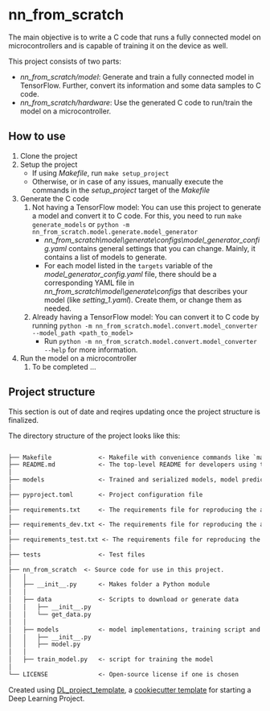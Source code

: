 # nn_from_scratch

The main objective is to write a C code that runs a fully connected model on microcontrollers and is capable of training it on the device as well.

This project consists of two parts:
- *nn_from_scratch/model*: Generate and train a fully connected model in TensorFlow. Further, convert its information and some data samples to C code.
- *nn_from_scratch/hardware*: Use the generated C code to run/train the model on a microcontroller.

## How to use

1. Clone the project
2. Setup the project
    - If using *Makefile*, run `make setup_project`
    - Otherwise, or in case of any issues, manually execute the commands in the *setup_project* target of the *Makefile*
3. Generate the C code
    1. Not having a TensorFlow model: You can use this project to generate a model and convert it to C code. For this, you need to run `make generate_models` or `python -m nn_from_scratch.model.generate.model_generator`
        - *nn_from_scratch\model\generate\configs\model_generator_config.yaml* contains general settings that you can change. Mainly, it contains a list of models to generate.
        - For each model listed in the `targets` variable of the *model_generator_config.yaml* file, there should be a corresponding YAML file in *nn_from_scratch\model\generate\configs* that describes your model (like *setting_1.yaml*). Create them, or change them as needed.
    2. Already having a TensorFlow model: You can convert it to C code by running `python -m nn_from_scratch.model.convert.model_converter --model_path <path_to_model>`
        - Run `python -m nn_from_scratch.model.convert.model_converter --help` for more information.
4. Run the model on a microcontroller
    1. To be completed ...

## Project structure

This section is out of date and reqires updating once the project structure is finalized.

The directory structure of the project looks like this:

```txt

├── Makefile             <- Makefile with convenience commands like `make setup_project` or `make requirements`
├── README.md            <- The top-level README for developers using this project.
│
├── models               <- Trained and serialized models, model predictions, or model summaries
│
├── pyproject.toml       <- Project configuration file
│
├── requirements.txt     <- The requirements file for reproducing the analysis environment
|
├── requirements_dev.txt <- The requirements file for reproducing the analysis environment
|
├── requirements_test.txt <- The requirements file for reproducing the analysis environment
│
├── tests                <- Test files
│
├── nn_from_scratch  <- Source code for use in this project.
│   │
│   ├── __init__.py      <- Makes folder a Python module
│   │
│   ├── data             <- Scripts to download or generate data
│   │   ├── __init__.py
│   │   └── get_data.py
│   │
│   ├── models           <- model implementations, training script and prediction script
│   │   ├── __init__.py
│   │   ├── model.py
│   │
│   ├── train_model.py   <- script for training the model
│
└── LICENSE              <- Open-source license if one is chosen
```

Created using [DL_project_template](https://github.com/Black3rror/DL_project_template),
a [cookiecutter template](https://github.com/cookiecutter/cookiecutter) for
starting a Deep Learning Project.
